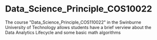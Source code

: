 # Data_Science_Principle_COS10022
The course "Data_Science_Principle_COS110022" in the Swinburne University of Technology allows students have a brief verview about the Data Analytics Lifecycle and some basic math algorithms
